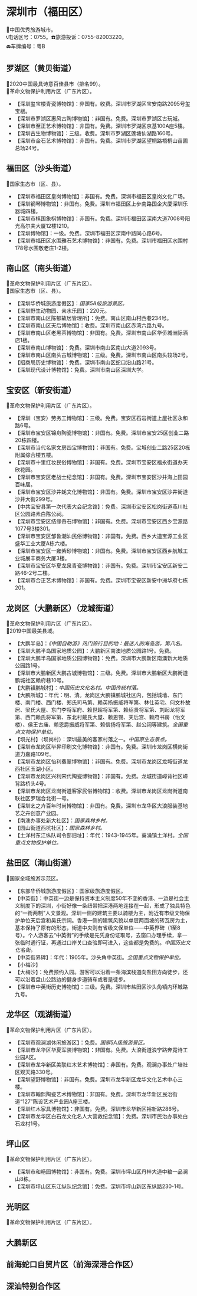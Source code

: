 # 深圳市（福田区）  
🏅中国优秀旅游城市。   
📞电话区号：0755。☎️旅游投诉：0755-82003220。   
🚘车牌编号：粤B  

## 罗湖区（黄贝街道）  
🏅2020中国最具诗意百佳县市（排名99）。   
🚩革命文物保护利用片区（广东片区）。   
* 【深圳玺宝楼青瓷博物馆】：非国有。收费。深圳市罗湖区宝安南路2095号玺宝楼。   
* 【深圳市罗湖区惠风古陶博物馆】：非国有。免费。深圳市罗湖区古玩城。   
* 【深圳市至正艺术博物馆】：非国有。免费。深圳市罗湖区京基100A座5楼。   
* 【深圳古生物博物馆】：三级。收费。深圳市罗湖区莲塘仙湖路160号。   
* 【深圳市金石艺术博物馆】：非国有。免费。深圳市罗湖区望桐路梧桐山苗圃总场24号。   
  
## 福田区（沙头街道）  
🚩国家生态市（区、县）。   
* 【深圳市福田区皇岗博物馆】：非国有。免费。深圳市福田区皇岗文化广场。   
* 【深圳钢琴博物馆】：非国有。免费。深圳市福田区上步南路国企大厦深圳乐器城四楼。   
* 【深圳市棋国象棋博物馆】：非国有。免费。深圳市福田区深南大道7008号阳光高尔夫大厦12楼1210。   
* 【深圳博物馆】：一级。免费。深圳市福田区深南中路同心路6号。   
* 【深圳市福田区水围雅石艺术博物馆】：非国有。免费。深圳市福田区水围村178号水围敬老庄1-2楼。   

## 南山区（南头街道）  
🚩革命文物保护利用片区（广东片区）。   
🚩国家生态市（区、县）。   
* 【深圳华侨城旅游度假区】：*国家5A级旅游景区。*  
* 【深圳野生动物园、亲水乐园】：220元。   
* 【深圳市南山区陈郁故居管理所】：免费。南山区南山村西巷234号。   
* 【深圳市南山区天后博物馆】：收费。深圳市南山区赤湾六路九号。   
* 【深圳市南山区老黑茶博物馆】：非国有。免费。深圳市南山区华侨城洲际酒店1楼。   
* 【深圳市南山博物馆】：免费。深圳市南山区南山大道2093号。   
* 【深圳市南山区南头古城博物馆】：三级。免费。深圳市南山区南头较场2号。   
* 【招商局历史博物馆】：免费。深圳市南山区蛇口沿山路21号。   
* 【深圳现代设计博物馆】：免费。深圳市南山区深圳大学。   

## 宝安区（新安街道）  
🚩革命文物保护利用片区（广东片区）。   
* 【深圳（宝安）劳务工博物馆】：三级。免费。宝安区石岩街道上屋社区永和路6号。   
* 【深圳市宝安区锦舟陶瓷博物馆】：非国有。免费。深圳市宝安25区创业二路20栋四楼。   
* 【深圳市当代名家文房四宝博物馆】：非国有。免费。宝城创业二路25区20栋附属综合楼五楼。   
* 【深圳市十里红妆民俗博物馆】：非国有。免费。深圳市宝安区福永街道办天欣花园。   
* 【深圳市宝安区老战士纪念馆】：非国有。免费。深圳市宝安区沙井海上田园百味居。   
* 【深圳市宝安区沙井蚝文化博物馆】：非国有。免费。深圳市宝安区沙井街道沙井大街299号。   
* 【中共宝安县第一次代表大会纪念馆】：免费。深圳市宝安区松岗街道燕川社区公园路素白陈公祠。   
* 【深圳市宝安区结缘奇石博物馆】：非国有。免费。深圳市宝安区西乡宝源路1077号3楼301。   
* 【深圳市宝安区邹鲁潮汕民俗博物馆】：非国有。免费。西乡大道宝源工业区盛华工业大厦A栋六楼。   
* 【深圳市宝安区一雍紫砂博物馆】：非国有。免费。深圳市宝安区西乡航城工业城展丰商务大厦3楼。   
* 【深圳市宝安区华夏龙泉青瓷博物馆】：非国有。免费。深圳市宝安区新安二路46-2号二楼。   
* 【深圳市合正艺术博物馆】：非国有。免费。深圳市宝安区新安中洲华府七栋201。   

## 龙岗区（大鹏新区）（龙城街道）  
🚩革命文物保护利用片区（广东片区）。   
🏅2019中国最美县域。   
  
* 【大鹏半岛】：*《中国自助游》热门旅行目的地：最迷人的海岛游，第八名。*   
* 【深圳大鹏半岛国家地质公园】：大鹏新区南澳地质公园路1号。免费。   
* 【深圳大鹏半岛国家地质公园博物馆】：免费。深圳市大鹏新区南澳新大地质公园路1号。   
* 【深圳市大鹏新区大鹏古城博物馆】：三级。免费。深圳市大鹏新区大鹏街道鹏城社区赖府巷10号。   
* 【大鹏镇鹏城村】：*中国历史文化名村。中国传统村落。*  
* 【大鹏所城】：年代：明、清。龙岗区大鹏镇鹏城社区内，包括城墙、东门楼、南门楼、西门楼、郑氏司马第、赖英扬振威将军第、林仕英宅、何文朴故居、梁氏大屋、东门李将军府、赖世超将军第、赖绍贤将军第、刘起龙将军第、西门赖氏将军第、东北村戴氏大屋、赖恩锡、天后宫、赖府书房（怡文楼）、侯王古庙、赖恩爵振威将军第、赖信扬将军第、赵公祠等建筑。*全国重点文物保护单位。*       
 * 【坝光村】（坝岗村）：深圳最美的客家村落之一。*中国原生态景点。*  
* 【深圳市龙岗区毕昇印刷文化博物馆】：非国有。免费。深圳市龙岗区横岗街道力嘉路109号。   
* 【深圳市龙岗区怡利翡翠博物馆】：非国有。免费。深圳市龙岗区龙城街道龙西社区玉湖小区。   
* 【深圳市龙岗区兴利宋代陶瓷博物馆】：非国有。免费。龙城街道嶂背社区嶂背路桥头4号。   
* 【深圳市龙岗区龙岗街道客家民俗博物馆】：收费。深圳市龙岗区龙岗街道南联社区罗瑞合北街一号。   
* 【深圳艺之卉百年时尚博物馆】：非国有。免费。深圳市龙华区大浪服装基地艺之卉创意产业园。   
* 【南澳办事处新大社区】：*国家森林乡村。*  
* 【园山街道西坑社区】：*国家森林乡村。*  
* 【土洋村东江纵队司令部旧址】：年代：1943-1945年。葵涌镇土洋村。*全国重点文物保护单位。*  

## 盐田区（海山街道）  
🚩国家全域旅游示范区。   
* 【东部华侨城旅游度假区】：国家级旅游度假区。   
* 【中英街】：中英街一边是保持资本主义制度50年不变的香港、一边是社会主义制度下的深圳，小街好像一条纽带把深港两地连接在一起，形成了独具特色的“一街两制”人文景观。深圳一侧的建筑主要以骑楼为主，附近有市级文物保护单位天后宫和吴氏宗祠。香港一侧的建筑风貌以单层两面坡的砖瓦房为主，基本保持了原有的形态，街道中央则有省级文保单位——中英界碑（1至8号）。个人游客去“中英街”的手续是先凭身份证取号，去窗口办理手续，拿一张临时通行证，再通过口岸关口查验即可进入，这些都是免费的。*中国历史文化名街。*  
* 【中英街界碑】：年代：1905年。沙头角中英街。*全国重点文物保护单位。*  
* 【小梅沙】  
* 【大梅沙】：免费预约入园。游客可以沿着一条海滨栈道向盐田方向徒步，还可以沿着盘山公路边的健身步道骑车或者是徒步。   
* 【深圳市中英街历史博物馆】：三级。免费。深圳市盐田区沙头角镇内环城路九号。   
  
## 龙华区（观湖街道）  
🚩革命文物保护利用片区（广东片区）。   
* 【深圳市观澜湖休闲旅游区】：免费。*国家5A级旅游景区。*  
* 【深圳市龙华区华夏军装博物馆】：非国有。免费。大浪街道浪宁路奔霓诗工业园A区。   
* 【深圳市龙华新区美联红木艺术博物馆】：非国有。免费。观澜办事处广培社区观天路330号。   
* 【深圳望野博物馆】：非国有。免费。深圳市龙华新区龙华文化艺术中心三楼。   
* 【深圳市翰熙陶瓷艺术博物馆】：非国有。免费。深圳市龙华新区民治街道“127”陈设艺术产业园A座三楼。   
* 【深圳红木家具博物馆】：非国有。免费。深圳市龙华新区裕新路286号。   
* 【深圳市龙华区白石龙文化名人大营救纪念馆】：免费。深圳市民治办事处白石龙村1号。   
  
## 坪山区  
🚩革命文物保护利用片区（广东片区）。   
* 【深圳市和畅园博物馆】：非国有。免费。深圳市坪山区丹梓大道中粮一品澜山8栋。   
* 【深圳市坪山区东江纵队纪念馆】：免费。深圳市坪山新区东纵路230-1号。   
  
## 光明区  
🚩革命文物保护利用片区（广东片区）。   
  
## 大鹏新区    

## 前海蛇口自贸片区（前海深港合作区）  

## 深汕特别合作区 